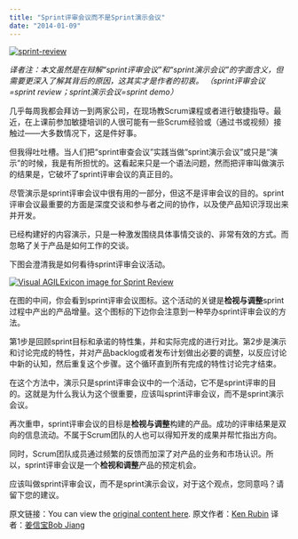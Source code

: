 ```yaml
---
title: "Sprint评审会议而不是Sprint演示会议"
date: "2014-01-09"
---
```


[![sprint-review](http://bobjiang.com/wp-content/uploads/2014/01/sprint-review.jpg)](http://bobjiang.com/wp-content/uploads/2014/01/sprint-review.jpg)

_译者注：本文虽然是在辩解“sprint评审会议”和“sprint演示会议”的字面含义，但需要更深入了解其背后的原因，这其实才是作者的初衷。_ _（sprint评审会议=sprint review；sprint演示会议=sprint demo）_

几乎每周我都会拜访一到两家公司，在现场教Scrum课程或者进行敏捷指导。最近，在上课前参加敏捷培训的人很可能有一些Scrum经验或（通过书或视频）接触过——大多数情况下，这是件好事。

但我得吐吐槽。当人们把“sprint审查会议”实践当做“sprint演示会议”或只是“演示”的时候，我是有所担忧的。这看起来只是一个语法问题，然而把评审叫做演示的结果是，它破坏了sprint评审会议的真正目的。

尽管演示是sprint评审会议中很有用的一部分，但这不是评审会议的目的。sprint评审会议最重要的方面是深度交谈和参与者之间的协作，以及使产品知识浮现出来并开发。

已经构建好的内容演示，只是一种激发围绕具体事情交谈的、非常有效的方式。而忽略了关于产品是如何工作的交谈。

下图会澄清我是如何看待sprint评审会议活动。

[![Visual AGILExicon image for Sprint Review](http://www.innolution.com/uploads/misc/Sprint_Review.jpg)](http://www.innolution.com/val/modal/sprint-review-activity)

在图的中间，你会看到sprint评审会议图标。这个活动的关键是**检视与调整**sprint过程中产出的产品增量。这个图标的下边你会注意到一种举办sprint评审会议的方法。

第1步是回顾sprint目标和承诺的特性集，并和实际完成的进行对比。第2步是演示和讨论完成的特性，并对产品backlog或者发布计划做出必要的调整，以反应讨论中新的认知，然后重复这个步骤。这个循环直到所有完成的特性讨论完才结束。

在这个方法中，演示只是sprint评审会议中的一个活动，它不是sprint评审的目的。这就是为什么我认为这个很重要，应该叫sprint评审会议，而不是sprint演示会议。

再次重申，sprint评审会议的目标是**检视与调整**构建的产品。成功的评审结果是双向的信息流动。不属于Scrum团队的人也可以得知开发的成果并帮忙指出方向。

同时，Scrum团队成员通过频繁的反馈而加深了对产品的业务和市场认识。所以，sprint评审会议是一个**检视和调整**产品的预定机会。

应该叫做sprint评审会议，而不是sprint演示会议，对于这个观点，您同意吗？请留下您的建议。

原文链接：You can view the [original content here](http://innolution.com/blog/its-a-sprint-review-not-a-sprint-demo). 原文作者：[Ken Rubin](http://innolution.com/about-us/kenneth-s.-rubin) 译者：[姜信宝Bob Jiang](http://bobjiang.com/about_bob_jiang/ "About Bob Jiang")
